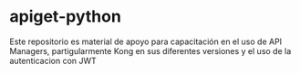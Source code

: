# apiget-python

Este repositorio es material de apoyo para capacitación en el uso de API Managers, partigularmente Kong en sus diferentes versiones y el uso de la autenticacion con JWT
